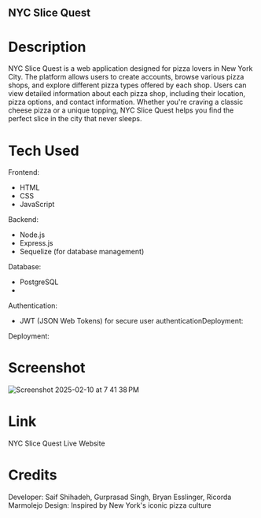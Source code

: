 ## NYC Slice Quest
# Description
NYC Slice Quest is a web application designed for pizza lovers in New York City. The platform allows users to create accounts, browse various pizza shops, and explore different pizza types offered by each shop. Users can view detailed information about each pizza shop, including their location, pizza options, and contact information. Whether you're craving a classic cheese pizza or a unique topping, NYC Slice Quest helps you find the perfect slice in the city that never sleeps.

# Tech Used
Frontend:
- HTML
- CSS
- JavaScript

Backend:
- Node.js
- Express.js
- Sequelize (for database management)
  
Database:
- PostgreSQL
- 
Authentication:
- JWT (JSON Web Tokens) for secure user authenticationDeployment:

Deployment:

# Screenshot
![Screenshot 2025-02-10 at 7 41 38 PM](https://github.com/user-attachments/assets/d27f96ff-be36-488b-82aa-4ee6c9f94ad5)



# Link
NYC Slice Quest Live Website

# Credits
Developer: Saif Shihadeh, Gurprasad Singh, Bryan Esslinger, Ricorda Marmolejo
Design: Inspired by New York's iconic pizza culture

